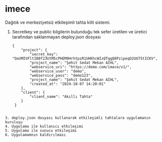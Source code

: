 # imece
Dağıtık ve merkeziyetsiz etkileşimli tahta kilit sistemi. 

1. Secretkey ve public bilgilerin bulunduğu tek sefer üretilen ve üretici tarafından saklanmayan deploy.json dosyası
   ```
   {
       "project": {
           "secret_key": "OaVMIVFltIB0f23UtM5cPHEM9HrhtpzR1UHKhcWIzQTqgQ8PzipeqO2UU75tICKV",
           "project_name": "Şehit Sedat Mekan AİHL",
           "webservice_uri": "https://demo.com/imace/v1/",
           "webservice_user": "demo",
           "webservice_pass": "demo123",
           "project_name": "Şehit Sedat Mekan AİHL",
           "created_at": "2024-10-07 14:20:01"
       },
       "client": {
           "client_name": "Akıllı Tahta"
       }
    }
```

3. deploy.json dosyası kullanarak etkileşimli tahtalara uygulamanın kuruluşu
4. Uygulama ile kullanıcı etkileşimi
5. Uygulama ile sunucu etkileşimi
6. Uygulamamnın kaldırılması
